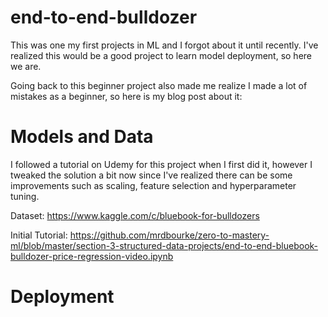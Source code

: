 # end-to-end-bulldozer

This was one my first projects in ML and I forgot about it until recently. I've realized this would be a good project to learn model deployment, so here we are.

Going back to this beginner project also made me realize I made a lot of mistakes as a beginner, so here is my blog post about it:

# Models and Data

I followed a tutorial on Udemy for this project when I first did it, however I tweaked the solution a bit now since I've realized there can be some improvements such as scaling, feature selection and hyperparameter tuning.

Dataset: https://www.kaggle.com/c/bluebook-for-bulldozers

Initial Tutorial: https://github.com/mrdbourke/zero-to-mastery-ml/blob/master/section-3-structured-data-projects/end-to-end-bluebook-bulldozer-price-regression-video.ipynb

# Deployment



